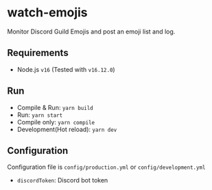 # watch-emojis

Monitor Discord Guild Emojis and post an emoji list and log.

## Requirements

- Node.js `v16` (Tested with `v16.12.0`)

## Run

- Compile & Run: `yarn build`
- Run: `yarn start`
- Compile only: `yarn compile`
- Development(Hot reload): `yarn dev`

## Configuration

Configuration file is `config/production.yml` or `config/development.yml`

- `discordToken`: Discord bot token
